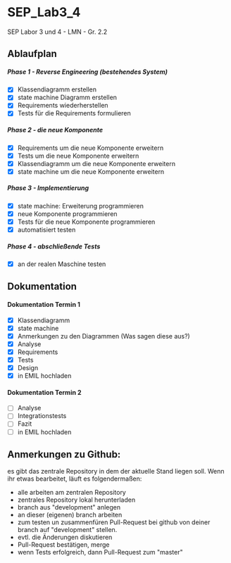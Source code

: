 SEP_Lab3_4
==========
SEP Labor 3 und 4 - LMN - Gr. 2.2

## Ablaufplan

##### Phase 1 - Reverse Engineering (bestehendes System)
- [x] Klassendiagramm erstellen
- [x] state machine Diagramm erstellen
- [x] Requirements wiederherstellen
- [x] Tests für die Requirements formulieren

##### Phase 2 - die neue Komponente
- [x] Requirements um die neue Komponente erweitern
- [x] Tests um die neue Komponente erweitern
- [x] Klassendiagramm um die neue Komponente erweitern
- [x] state machine um die neue Komponente erweitern

##### Phase 3 - Implementierung
- [x] state machine: Erweiterung programmieren
- [x] neue Komponente programmieren
- [x] Tests für die neue Komponente programmieren
- [x] automatisiert testen

##### Phase 4 - abschließende Tests
- [x] an der realen Maschine testen

## Dokumentation

#### Dokumentation Termin 1
- [x] Klassendiagramm
- [x] state machine
- [x] Anmerkungen zu den Diagrammen (Was sagen diese aus?)
- [x] Analyse
- [x] Requirements
- [x] Tests
- [x] Design
- [x] in EMIL hochladen

#### Dokumentation Termin 2
- [ ] Analyse
- [ ] Integrationstests
- [ ] Fazit
- [ ] in EMIL hochladen

## Anmerkungen zu Github:
es gibt das zentrale Repository in dem der aktuelle Stand liegen soll. Wenn ihr etwas bearbeitet, läuft es folgendermaßen:

- alle arbeiten am zentralen Repository
- zentrales Repository lokal herunterladen
- branch aus "development" anlegen
- an dieser (eigenen) branch arbeiten
- zum testen un zusammenfüren Pull-Request bei github von deiner branch auf "development" stellen.
- evtl. die Änderungen diskutieren
- Pull-Request bestätigen, merge
- wenn Tests erfolgreich, dann Pull-Request zum "master"
